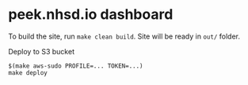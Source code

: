 # peek.nhsd.io dashboard

To build the site, run `make clean build`. Site will be ready in `out/` folder.

Deploy to S3 bucket

```
$(make aws-sudo PROFILE=... TOKEN=...)
make deploy
```
